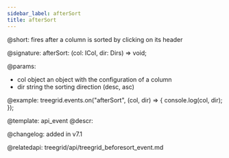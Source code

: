 ```yaml
---
sidebar_label: afterSort
title: afterSort
---   
```


@short: fires after a column is sorted by clicking on its header

@signature: afterSort: (col: ICol, dir: Dirs) => void;

@params:
- col	object	an object with the configuration of a column
- dir   string  the sorting direction (desc, asc)



@example:
treegrid.events.on("afterSort", (col, dir) => {
	console.log(col, dir);
});


@template: api_event
@descr:

@changelog: added in v7.1

@relatedapi: treegrid/api/treegrid_beforesort_event.md